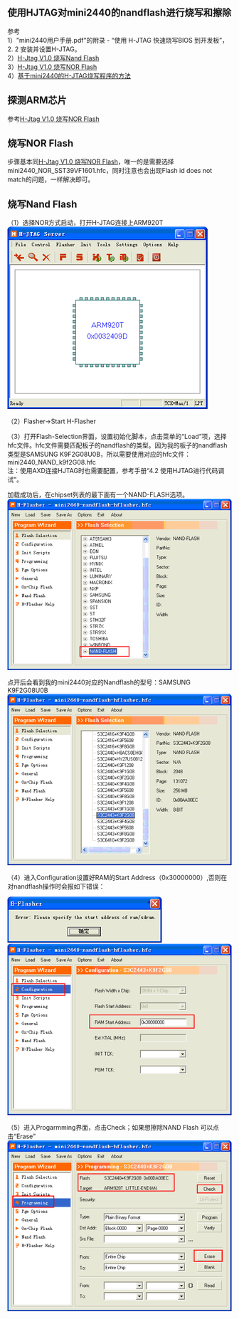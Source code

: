 使用HJTAG对mini2440的nandflash进行烧写和擦除
----
参考  
1）"mini2440用户手册.pdf"的附录 - “使用 H-JTAG 快速烧写BIOS 到开发板”，2. 2 安装并设置H-JTAG。  
2）[H-Jtag V1.0 烧写Nand Flash](http://blog.csdn.net/dearwind153/article/details/7184224)  
3）[H-Jtag V1.0 烧写NOR Flash](http://blog.csdn.net/dearwind153/article/details/7183107)  
4）[基于mini2440的H-JTAG烧写程序的方法](http://wenku.baidu.com/view/c1fc762cb4daa58da0114ae7.html)  

探测ARM芯片
----
参考[H-Jtag V1.0 烧写NOR Flash](http://blog.csdn.net/dearwind153/article/details/7183107)  

烧写NOR Flash
----
步骤基本同[H-Jtag V1.0 烧写NOR Flash](http://blog.csdn.net/dearwind153/article/details/7183107)，唯一的是需要选择 mini2440_NOR_SST39VF1601.hfc，同时注意也会出现Flash id does not match的问题，一样解决即可。

烧写Nand Flash
----
（1）选择NOR方式启动，打开H-JTAG连接上ARM920T
![](./1.PNG)

（2）Flasher->Start H-Flasher


（3）打开Flash-Selection界面，设置初始化脚本，点击菜单的“Load”项，选择hfc文件。hfc文件需要匹配板子的nandflash的类型。因为我的板子的nandflash类型是SAMSUNG K9F2G08U0B，所以需要使用对应的hfc文件：mini2440_NAND_k9f2G08.hfc  
注：使用AXD连接HJTAG时也需要配置，参考手册“4.2 使用HJTAG进行代码调试”。

加载成功后，在chipset列表的最下面有一个NAND-FLASH选项。
![](./2.PNG)

点开后会看到我的mini2440对应的Nandflash的型号：SAMSUNG K9F2G08U0B
![](./3.PNG)

（4）进入Configuration设置好RAM的Start Address（0x30000000）,否则在对nandflash操作时会报如下错误：

![](./4.PNG)
![](./5.PNG)

（5）进入Progarmming界面，点击Check；如果想擦除NAND Flash 可以点击“Erase”
![](./6.PNG)


